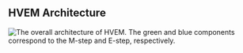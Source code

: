 ## HVEM Architecture

![The overall architecture of HVEM. The green and blue components correspond to the M-step and E-step, respectively.](https://github.com/myz12138/ICML2025/edit/main/method.png)
